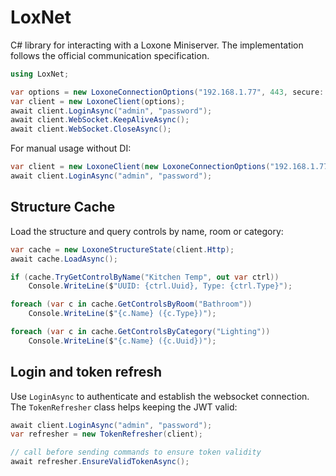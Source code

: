 # LoxNet

C# library for interacting with a Loxone Miniserver. The implementation follows the official communication specification.

```csharp
using LoxNet;

var options = new LoxoneConnectionOptions("192.168.1.77", 443, secure: true);
var client = new LoxoneClient(options);
await client.LoginAsync("admin", "password");
await client.WebSocket.KeepAliveAsync();
await client.WebSocket.CloseAsync();
```

For manual usage without DI:

```csharp
var client = new LoxoneClient(new LoxoneConnectionOptions("192.168.1.77", 443, secure: true));
await client.LoginAsync("admin", "password");
```

## Structure Cache

Load the structure and query controls by name, room or category:

```csharp
var cache = new LoxoneStructureState(client.Http);
await cache.LoadAsync();

if (cache.TryGetControlByName("Kitchen Temp", out var ctrl))
    Console.WriteLine($"UUID: {ctrl.Uuid}, Type: {ctrl.Type}");

foreach (var c in cache.GetControlsByRoom("Bathroom"))
    Console.WriteLine($"{c.Name} ({c.Type})");

foreach (var c in cache.GetControlsByCategory("Lighting"))
    Console.WriteLine($"{c.Name} ({c.Uuid})");
```

## Login and token refresh

Use `LoginAsync` to authenticate and establish the websocket connection.
The `TokenRefresher` class helps keeping the JWT valid:

```csharp
await client.LoginAsync("admin", "password");
var refresher = new TokenRefresher(client);

// call before sending commands to ensure token validity
await refresher.EnsureValidTokenAsync();
```

